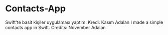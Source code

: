 # Contacts-App
Swift'te basit kişiler uygulaması yaptım.  Kredi: Kasım Adalan 
I made a simple contacts app in Swift. Credits: November Adalan
